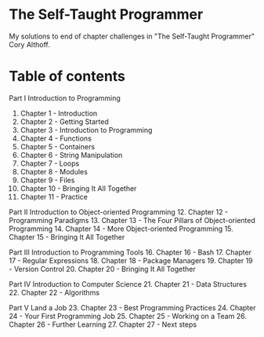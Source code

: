 # The Self-Taught Programmer

My solutions to end of chapter challenges in "The Self-Taught Programmer" Cory Althoff.

# Table of contents

Part I Introduction to Programming
1. Chapter 1 - Introduction
2. Chapter 2 - Getting Started
3. Chapter 3 - Introduction to Programming
4. Chapter 4 - Functions
5. Chapter 5 - Containers
6. Chapter 6 - String Manipulation
7. Chapter 7 - Loops
8. Chapter 8 - Modules
9. Chapter 9 - Files
10. Chapter 10 - Bringing It All Together
11. Chapter 11 - Practice

Part II Introduction to Object-oriented Programming
12. Chapter 12 - Programming Paradigms
13. Chapter 13 - The Four Pillars of Object-oriented Programming
14. Chapter 14 - More Object-oriented Programming
15. Chapter 15 - Bringing It All Together

Part III Introduction to Programming Tools
16. Chapter 16 - Bash
17. Chapter 17 - Regular Expressions
18. Chapter 18 - Package Managers
19. Chapter 19 - Version Control
20. Chapter 20 - Bringing It All Together

Part IV Introduction to Computer Science
21. Chapter 21 - Data Structures
22. Chapter 22 - Algorithms

Part V Land a Job
23. Chapter 23 - Best Programming Practices
24. Chapter 24 - Your First Programming Job
25. Chapter 25 - Working on a Team
26. Chapter 26 - Further Learning
27. Chapter 27 - Next steps
